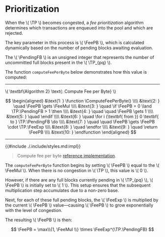 $$
\newcommand \TP {\mathrm{TxPool}}
\newcommand \FeePB {\mathrm{feePerByte}}
\newcommand \FeeMul {\mathrm{feeThresholdMultiplier}}
\newcommand \FeeExp {\mathrm{expFeeFactor}}
\newcommand \PendingFB {\mathrm{pendingFullBlocks}}
\newcommand \function {\textbf{function }}
\newcommand \return {\textbf{return }}
\newcommand \endfunction {\textbf{end function}}
\newcommand \if {\textbf{if }}
\newcommand \then {\textbf{ then}}
\newcommand \endif {\textbf{end if}}
\newcommand \for {\textbf{for }}
\newcommand \do {\textbf{ do}}
\newcommand \endfor {\textbf{end for}}
\newcommand \ComputeFeePerByte {\mathrm{ComputeFeePerByte}}
$$

# Prioritization

When the \\( \TP \\) becomes congested, a _fee prioritization_ algorithm determines
which transactions are enqueued into the pool and which are rejected.

The key parameter in this process is \\( \FeePB \\), which is calculated dynamically
based on the number of pending blocks awaiting evaluation.

The \\( \PendingFB \\) is an unsigned integer that represents the number of uncommitted
full blocks present in the \\( \TP_{pq} \\).

The function `computeFeePerByte` below demonstrates how this value is computed:

---

\\( \textbf{Algorithm 2} \text{: Compute Fee per Byte} \\)

$$
\begin{aligned}
&\text{1: } \function \ComputeFeePerByte() \\\\
&\text{2: } \quad \FeePB \gets \FeeMul \\\\
&\text{3: } \quad \if \FeePB = 0 \land \TP.\PendingFB > 1 \then \\\\
&\text{4: } \quad \quad \FeePB \gets 1 \\\\
&\text{5: } \quad \endif \\\\
&\text{6: } \quad \for i {\textbf{ from }} 0 \textbf{ to } \TP.\PendingFB \do \\\\
&\text{7: } \quad \quad \FeePB \gets \FeePB \cdot \TP.\FeeExp \\\\
&\text{8: } \quad \endfor \\\\
&\text{9: } \quad \return \FeePB \\\\
&\text{10: } \endfunction
\end{aligned}
$$

---

{{#include ./.include/styles.md:impl}}
> Compute fee per byte [reference implementation](https://github.com/algorand/go-algorand/blob/b6e5bcadf0ad3861d4805c51cbf3f695c38a93b7/data/pools/transactionPool.go#L328).

The `computeFeePerByte` function begins by setting \\( \FeePB \\) equal to the \\( \FeeMul \\).
When there is no congestion in \\( \TP \\), this value is \\( 0 \\).

However, if there are any full blocks currently pending in \\( \TP_{pq} \\), \\( \FeePB \\)
is initially set to \\( 1 \\). This setup ensures that the subsequent multiplication
step accumulates due to a non-zero base.

Next, for each of these full pending blocks, the \\( \FeeExp \\) is multiplied by
the current \\( \FeePB \\) value—causing \\( \FeePB \\) to grow exponentially with
the level of congestion.

The resulting \\( \FeePB \\) is then:

$$
\FeePB = \max\\{1, \FeeMul \\} \times \FeeExp^{\TP.\PendingFB}
$$
